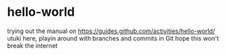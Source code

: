 # hello-world
trying out the manual on https://guides.github.com/activities/hello-world/
utuki here, playin around with branches and commits in Git
hope this won't break the internet
